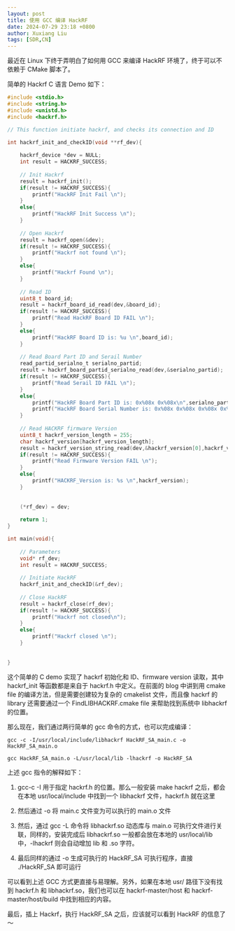 ```yaml
---
layout: post
title: 使用 GCC 编译 HackRF
date: 2024-07-29 23:18 +0800
author: Xuxiang Liu
tags: [SDR,CN]
---
```


最近在 Linux 下终于弄明白了如何用 GCC 来编译 HackRF 环境了，终于可以不依赖于 CMake 脚本了。

简单的 Hackrf C 语言 Demo 如下：

``` C
#include <stdio.h>
#include <string.h>
#include <unistd.h>
#include <hackrf.h>

// This function initiate hackrf, and checks its connection and ID

int hackrf_init_and_checkID(void **rf_dev){
	
	hackrf_device *dev = NULL;
	int result = HACKRF_SUCCESS;
	
	// Init Hackrf
	result = hackrf_init();
	if(result != HACKRF_SUCCESS){
		printf("HackRF Init Fail \n");
	}
	else{
		printf("HackRF Init Success \n");
	}
	
	// Open Hackrf
	result = hackrf_open(&dev);
	if(result != HACKRF_SUCCESS){
		printf("Hackrf not found \n");
	}
	else{
		printf("Hackrf Found \n");			
	}
	
	// Read ID
	uint8_t board_id;
	result = hackrf_board_id_read(dev,&board_id);
	if(result != HACKRF_SUCCESS){
		printf("Read HackRF Board ID FAIL \n");
	}
	else{
		printf("HackRF Board ID is: %u \n",board_id);			
	}
	
	// Read Board Part ID and Serail Number
	read_partid_serialno_t serialno_partid;
	result = hackrf_board_partid_serialno_read(dev,&serialno_partid);
	if(result != HACKRF_SUCCESS){
		printf("Read Serail ID FAIL \n");
	}
	else{
		printf("HackRF Board Part ID is: 0x%08x 0x%08x\n",serialno_partid.part_id[0],serialno_partid.part_id[1]);			
		printf("HackRF Board Serial Number is: 0x%08x 0x%08x 0x%08x 0x%08x\n",serialno_partid.serial_no[0],serialno_partid.serial_no[1],serialno_partid.serial_no[2],serialno_partid.serial_no[3]);
	}
	
	// Read HACKRF firmware Version
	uint8_t hackrf_version_length = 255;
	char hackrf_version[hackrf_version_length];
	result = hackrf_version_string_read(dev,&hackrf_version[0],hackrf_version_length);
	if(result != HACKRF_SUCCESS){
		printf("Read Firmware Version FAIL \n");
	}
	else{
		printf("HACKRF_Version is: %s \n",hackrf_version);
	}
	
	
	(*rf_dev) = dev;
	
	return 1;
}

int main(void){
	
	// Parameters
	void* rf_dev;
	int result = HACKRF_SUCCESS;
	
	// Initiate HackRF
	hackrf_init_and_checkID(&rf_dev);
	
	// Close HackRF
	result = hackrf_close(rf_dev);
	if(result != HACKRF_SUCCESS){
		printf("Hackrf not closed\n");
	}
	else{
		printf("Hackrf closed \n");			
	}
	
	
}
```

这个简单的 C demo 实现了 hackrf 初始化和 ID、firmware version 读取，其中 hackrf_init 等函数都是来自于 hackrf.h 中定义。在前面的 blog 中讲到用 cmake file 的编译方法，但是需要创建较为复杂的 cmakelist 文件，而且像 hackrf 的 library 还需要通过一个 FindLIBHACKRF.cmake file 来帮助找到系统中 libhackrf 的位置。

那么现在，我们通过两行简单的 gcc 命令的方式，也可以完成编译：
```
gcc -c -I/usr/local/include/libhackrf HackRF_SA_main.c -o HackRF_SA_main.o

gcc HackRF_SA_main.o -L/usr/local/lib -lhackrf -o HackRF_SA
```

上述 gcc 指令的解释如下：

1. gcc-c -I 用于指定 hackrf.h 的位置。那么一般安装 make hackrf 之后，都会在本地 usr/local/include 中找到一个 libhackrf 文件，hackrf.h 就在这里

2. 然后通过 -o 将 main.c 文件变为可以执行的 main.o 文件

3. 然后，通过 gcc -L 命令将 libhackrf.so 动态库与 main.o 可执行文件进行关联，同样的，安装完成后 libhackrf.so 一般都会放在本地的 usr/local/lib 中，-lhackrf 则会自动增加 lib 和 .so 字符。

4. 最后同样的通过 -o 生成可执行的 HackRF_SA 可执行程序，直接 ./HackRF_SA 即可运行

可以看到上述 GCC 方式更直接与易理解。另外，如果在本地 usr/ 路径下没有找到 hackrf.h 和 libhackrf.so，我们也可以在 hackrf-master/host 和 hackrf-master/host/build 中找到相应的内容。

最后，插上 Hackrf，执行 HackRF_SA 之后，应该就可以看到 HackRF 的信息了～




